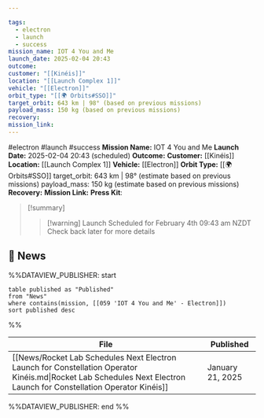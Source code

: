 ```yaml
---

tags:
  - electron
  - launch
  - success
mission_name: IOT 4 You and Me
launch_date: 2025-02-04 20:43
outcome: 
customer: "[[Kinéis]]"
location: "[[Launch Complex 1]]"
vehicle: "[[Electron]]"
orbit_type: "[[🌍 Orbits#SSO]]"
target_orbit: 643 km | 98° (based on previous missions)
payload_mass: 150 kg (based on previous missions)
recovery: 
mission_link: 
---
```


#electron #launch #success
**Mission Name:** IOT 4 You and Me
**Launch Date:** 2025-02-04 20:43 (scheduled)
**Outcome:** 
**Customer:** [[Kinéis]]
**Location:** [[Launch Complex 1]]
**Vehicle:** [[Electron]]
**Orbit Type:** [[🌍 Orbits#SSO]]
target_orbit: 643 km | 98° (estimate based on previous missions)
payload_mass: 150 kg (estimate based on previous missions)
**Recovery:** 
**Mission Link:** 
**Press Kit**: 

>[!summary]
>>[!warning] Launch Scheduled for February 4th 09:43 am NZDT
>Check back later for more details

## 📰 News
%%DATAVIEW_PUBLISHER: start
```
table published as "Published"
from "News"
where contains(mission, [[059 'IOT 4 You and Me' - Electron]])
sort published desc
```
%%

| File                                                                                                                                                                 | Published        |
| -------------------------------------------------------------------------------------------------------------------------------------------------------------------- | ---------------- |
| [[News/Rocket Lab Schedules Next Electron Launch for Constellation Operator Kinéis.md\|Rocket Lab Schedules Next Electron Launch for Constellation Operator Kinéis]] | January 21, 2025 |

%%DATAVIEW_PUBLISHER: end %%